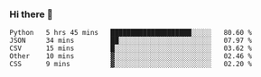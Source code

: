 ### Hi there 👋

<!--START_SECTION:waka-->
```text
Python   5 hrs 45 mins   ████████████████████░░░░░   80.60 % 
JSON     34 mins         ██░░░░░░░░░░░░░░░░░░░░░░░   07.97 % 
CSV      15 mins         █░░░░░░░░░░░░░░░░░░░░░░░░   03.62 % 
Other    10 mins         ▓░░░░░░░░░░░░░░░░░░░░░░░░   02.46 % 
CSS      9 mins          ▓░░░░░░░░░░░░░░░░░░░░░░░░   02.20 % 
```
<!--END_SECTION:waka-->

<!--
**arlenxuzj/arlenxuzj** is a ✨ _special_ ✨ repository because its `README.md` (this file) appears on your GitHub profile.

Here are some ideas to get you started:

- 🔭 I’m currently working on ...
- 🌱 I’m currently learning ...
- 👯 I’m looking to collaborate on ...
- 🤔 I’m looking for help with ...
- 💬 Ask me about ...
- 📫 How to reach me: ...
- 😄 Pronouns: ...
- ⚡ Fun fact: ...
-->
